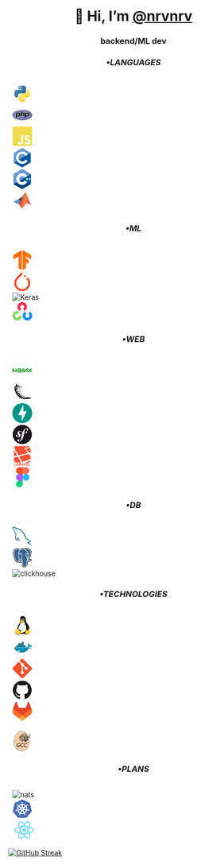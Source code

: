 
<h1 align="center" style="text-align: center;">👋 Hi, I&rsquo;m <a href="https://github.com/nrvnrv/" target="_blank">@nrvnrv</a></h1>
<h3 align="center" style="text-align: center;">backend/ML dev</h3>
<!-- <table align="center" style="width: 100%; height: 18px;">
<tbody>
<tr>
<td style="width: 33.33333333%; height: 18px; text-align: center;"><img src="https://docs.python.org/3/_static/py.svg" alt="python" width="32" height="32" /></td>
<td style="width: 33.33333333%; hei ght: 18px; text-align: center;"><img src="https://upload.wikimedia.org/wikipedia/commons/thumb/1/18/ISO_C%2B%2B_Logo.svg/800px-ISO_C%2B%2B_Logo.svg.png" alt="C++" width="32" height="37" /></td>
<td style="width: 33.33333333%; height: 18px; text-align: center;"><img src="https://upload.wikimedia.org/wikipedia/commons/thumb/2/27/PHP-logo.svg/1920px-PHP-logo.svg.png" alt="php" width="60" height="32" /></td>
</tr>
</tbody>
</table>

<table align="center" style="width: 100%; height: 18px;">
<tbody>
<tr style="height: 18px;">
<td style="width: 33.3333%; height: 18px; text-align: center;"><img src="https://www.gstatic.com/devrel-devsite/prod/v04993a285e47ce7ae4bb513179c3071d4f2a8975b8f303b510c516323adf1b16/tensorflow/images/lockup.svg" alt="tensorflow" width="143" height="32" /></td>
<td style="width: 16.6667%; height: 18px; text-align: center;"><img src="https://keras.io/img/logo.png" alt="keras" width="110" height="32" /></td>
<td style="width: 33.3333%; height: 18px; text-align: center;"><img src="https://opencv.org/wp-content/uploads/2022/05/logo.png" alt="opencv" width="32" height="43" /></td>
</tr>
</tbody>
</table>

<table align="center" style="width: 100%; height: 18px;">
<tbody>
<tr style="height: 18px;">
<td style="width: 33.3333%; height: 18px; text-align: center;"><img src="https://www.postgresql.org/media/img/about/press/elephant.png" alt="postgreSQL" width="31" height="32" /></td>
<td style="width: 33.3333%; height: 18px; text-align: center;"><img src="https://upload.wikimedia.org/wikipedia/ru/d/d3/Mysql.png" alt="mySQL" width="62" height="32" /></td>
</tr>
</tbody>
</table> -->


<h3 align="left" style="text-align: center;"><b><i>&#8226;LANGUAGES</i></b></h4>
<p align="left" style="white-space: pre-wrap;">
  <img src="https://github.com/devicons/devicon/blob/master/icons/python/python-original.svg" title="python" alt="python" width="40" height="40"/>&nbsp;
  <img src="https://github.com/devicons/devicon/blob/master/icons/php/php-original.svg" title="php" alt="php" width="40" height="40"/>&nbsp;
  <img src="https://github.com/devicons/devicon/blob/master/icons/javascript/javascript-plain.svg" title="js" alt="js" width="40" height="40"/>&nbsp;
  <img src="https://github.com/devicons/devicon/blob/master/icons/c/c-original.svg" title="C" alt="C" width="40" height="40"/>&nbsp;
  <img src="https://github.com/devicons/devicon/blob/master/icons/cplusplus/cplusplus-original.svg" title="C++" alt="C++" width="40" height="40"/>&nbsp;
  <img src="https://github.com/devicons/devicon/blob/master/icons/matlab/matlab-original.svg" title="matlab" alt="matlab" width="40" height="40"/>&nbsp;
</p>

<h3 align="left" style="text-align: center;"><b><i>&#8226;ML</i></b></h4>
<p align="left" style="white-space: pre-wrap;">
  <img src="https://github.com/devicons/devicon/blob/master/icons/tensorflow/tensorflow-original.svg" title="tensorflow" alt="tensorflow" width="40" height="40"/>&nbsp;
  <img src="https://github.com/devicons/devicon/blob/master/icons/pytorch/pytorch-original.svg" title="torch" alt="torch" width="40" height="40"/>&nbsp;
  <img src="https://camo.githubusercontent.com/d441b09246a1e2c7ef0eaf05f1523d5250885a27b5b23324e1196d78aa30f056/68747470733a2f2f6b657261732e696f2f696d672f6c6f676f2e706e67" title="Keras" alt="Keras" width="120" height="40"/>&nbsp;
  <img src="https://github.com/devicons/devicon/blob/master/icons/opencv/opencv-original.svg" title="opencv" alt="opencv" width="40" height="40"/>&nbsp;
</p>

<h3 align="left" style="text-align: center;"><b><i>&#8226;WEB</i></b></h4>
<p align="left" style="white-space: pre-wrap;">
  <img src="https://github.com/devicons/devicon/blob/master/icons/nginx/nginx-original.svg" title="nginx" alt="nginx" width="40" height="40"/>&nbsp;
  <img src="https://github.com/devicons/devicon/blob/master/icons/flask/flask-original.svg" title="flask" alt="flask" width="40" height="40"/>&nbsp;
  <img src="https://github.com/devicons/devicon/blob/master/icons/fastapi/fastapi-original.svg" title="fastapi" alt="fastapi" width="40" height="40"/>&nbsp;
  <img src="https://github.com/devicons/devicon/blob/master/icons/symfony/symfony-original.svg" title="symfony" alt="symfony" width="40" height="40"/>&nbsp;
  <img src="https://github.com/devicons/devicon/blob/master/icons/laravel/laravel-plain-wordmark.svg" title="laravel" alt="laravel" width="40" height="40"/>&nbsp;
  <img src="https://github.com/devicons/devicon/blob/master/icons/figma/figma-original.svg" title="figma" alt="figma" width="40" height="40"/>&nbsp;
</p>

<h3 align="left" style="text-align: center;"><b><i>&#8226;DB</i></b></h4>
<p align="left" style="white-space: pre-wrap;">
  <img src="https://github.com/devicons/devicon/blob/master/icons/mysql/mysql-original.svg" title="mysql" alt="mysql" width="40" height="40"/>&nbsp;
  <img src="https://github.com/devicons/devicon/blob/master/icons/postgresql/postgresql-original.svg" title="postgresql" alt="postgresql" width="40" height="40"/>&nbsp;
  <img src="https://upload.wikimedia.org/wikipedia/commons/0/0e/Clickhouse.png" title="clickhouse" alt="clickhouse" width="40" height="40"/>&nbsp;
</p>

<h3 align="left" style="text-align: center;"><b><i>&#8226;TECHNOLOGIES</i></b></h4>
<p align="left" style="white-space: pre-wrap;">
  <img src="https://github.com/devicons/devicon/blob/master/icons/linux/linux-original.svg" title="linux" alt="linux" width="40" height="40"/>&nbsp;
  <img src="https://github.com/devicons/devicon/blob/master/icons/docker/docker-original.svg" title="docker" alt="docker" width="40" height="40"/>&nbsp;
  <img src="https://github.com/devicons/devicon/blob/master/icons/git/git-original.svg" title="git" alt="git" width="40" height="40"/>&nbsp;
  <img src="https://github.com/devicons/devicon/blob/master/icons/github/github-original.svg" title="github" alt="github" width="40" height="40"/>&nbsp;
  <img src="https://github.com/devicons/devicon/blob/master/icons/gitlab/gitlab-original.svg" title="gitlab" gitlab="gcc" width="40" height="40"/>&nbsp;
<!--   <img src="https://github.com/devicons/devicon/blob/master/icons/composer/composer-original.svg" title="composer" alt="composer" width="40" height="40"/>&nbsp; -->
  <img src="https://github.com/devicons/devicon/blob/master/icons/gcc/gcc-original.svg" title="gcc" alt="gcc" width="40" height="40"/>&nbsp;
</p>

<!--
<h3 align="left" style="text-align: center;"><b><i>&#8226;FAV DEV TOOLS</i></b></h4>
<p align="left" style="white-space: pre-wrap;">
  <img src="https://github.com/devicons/devicon/blob/master/icons/vscode/vscode-original.svg" title="vscode" alt="vscode" width="40" height="40"/>&nbsp;
  <img src="https://github.com/devicons/devicon/blob/master/icons/visualstudio/visualstudio-plain.svg" title="jupyter" alt="jupyter" width="40" height="40"/>&nbsp;
  <img src="https://github.com/devicons/devicon/blob/master/icons/jupyter/jupyter-original.svg" title="jupyter" alt="jupyter" width="40" height="40"/>&nbsp;
</p>
-->


<h3 align="left" style="text-align: center;"><b><i>&#8226;PLANS</i></b></h4>
<p align="left" style="white-space: pre-wrap;">
  <img src="https://nats.io/img/logos/nats-icon-white.png" title="nats" alt="nats" width="40" height="40"/>&nbsp;
  <img src="https://github.com/devicons/devicon/blob/master/icons/kubernetes/kubernetes-plain.svg" title="kubernetes" alt="kubernetes" width="40" height="40"/>&nbsp;
   <img src="https://github.com/devicons/devicon/blob/master/icons/react/react-original.svg" title="react" alt="react" width="40" height="40"/>&nbsp;
</p>

[![GitHub Streak](https://github-readme-streak-stats.herokuapp.com?user=nrvnrv&theme=tokyonight-duo&border_radius=50&date_format=j%20M%5B%20Y%5D&mode=weekly)](https://git.io/streak-stats)
<!-- <p align="center">
<a href="https://github.com/anuraghazra/github-readme-stats">
  <img align="center" src="https://github-readme-stats.vercel.app/api/top-langs/?username=nrvnrv&layout=compact&theme=buefy&hide_border=true" />
  </a>
</p> -->
